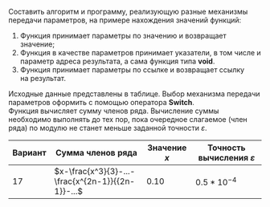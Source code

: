 Составить алгоритм и программу, реализующую разные механизмы передачи параметров, на примере нахождения значений функций:
1. Функция принимает параметры по значению и возвращает значение;
2. Функция в качестве параметров принимает указатели, в том числе и параметр адреса результата, а сама функция типа **void**.
3. Функция принимает параметры по ссылке и возвращает ссылку на результат.
  
Исходные данные представлены в таблице. Выбор механизма передачи параметров оформить с помощью оператора **Switch**.  
Функция вычисляет сумму членов ряда. Вычисление суммы необходимо выполнять до тех пор, пока очередное слагаемое (член ряда) по модулю не станет меньше заданной точности $ε$.  

| Вариант | Сумма членов ряда                                 | Значение $x$ | Точность вычисления $ε$ |
| ------- | ------------------------------------------------- | ------------ | ----------------------- |
| 17      | $x-\frac{x^3}{3}-...-\frac{x^{2n-1}}{{2n-1}}-...$ | $0.10$       | $0.5*10^{-4}$           |

